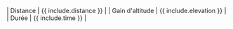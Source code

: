 | Distance         | {{ include.distance }}   |
| Gain d'altitude  | {{ include.elevation }}  |
| Durée            | {{ include.time }}       |

